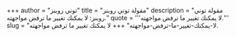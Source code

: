 +++
author = "توني روبنز"
title = "مقولة توني روبنز"
description = "مقولة توني روبنز: لا يمكنك تغيير ما ترفض مواجهته."
quote = '''لا يمكنك تغيير ما ترفض مواجهته.'''
slug = "لا-يمكنك-تغيير-ما-ترفض-مواجهته"
+++
لا يمكنك تغيير ما ترفض مواجهته.
